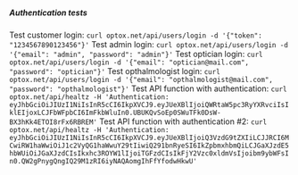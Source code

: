 ##### Authentication tests

Test customer login: `curl optox.net/api/users/login -d '{"token": "1234567890123456"}'`
Test admin login: `curl optox.net/api/users/login -d '{"email": "admin", "password": "admin"}'`
Test optician login: `curl optox.net/api/users/login -d '{"email": "optician@mail.com", "password": "optician"}'`
Test opthalmologist login: `curl optox.net/api/users/login -d '{"email": "opthalmologist@mail.com", "password": "opthalmologist"}'`
Test API function with authentication: `curl optox.net/api/healtz -H 'Authentication: eyJhbGciOiJIUzI1NiIsInR5cCI6IkpXVCJ9.eyJUeXBlIjoiQWRtaW5pc3RyYXRvciIsIklEIjoxLCJFbWFpbCI6ImFkbWluIn0.UBUKQvSoEp0SWuTFk0DsW-BX3hKk4ETOI8rFx6RBREM'`
Test API function with authentication #2: `curl optox.net/api/healtz -H 'Authentication: eyJhbGciOiJIUzI1NiIsInR5cCI6IkpXVCJ9.eyJUeXBlIjoiQ3VzdG9tZXIiLCJJRCI6MCwiRW1haWwiOiJ1c2VyQG1haWwuY29tIiwiQ291bnRyeSI6IkZpbmxhbmQiLCJGaXJzdE5hbWUiOiJGaXJzdCIsIkxhc3ROYW1lIjoiTGFzdCIsIkFjY2Vzc0xldmVsIjoibm9ybWFsIn0.QW2gPnygQngIQ29M1zRI6iyNAQAomgIhFfYfodwHkwU'`
